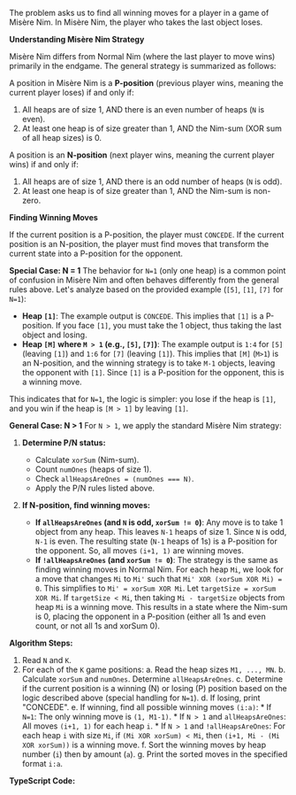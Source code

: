 The problem asks us to find all winning moves for a player in a game of Misère Nim. In Misère Nim, the player who takes the last object loses.

**Understanding Misère Nim Strategy**

Misère Nim differs from Normal Nim (where the last player to move wins) primarily in the endgame. The general strategy is summarized as follows:

A position in Misère Nim is a **P-position** (previous player wins, meaning the current player loses) if and only if:
1.  All heaps are of size 1, AND there is an even number of heaps (`N` is even).
2.  At least one heap is of size greater than 1, AND the Nim-sum (XOR sum of all heap sizes) is 0.

A position is an **N-position** (next player wins, meaning the current player wins) if and only if:
1.  All heaps are of size 1, AND there is an odd number of heaps (`N` is odd).
2.  At least one heap is of size greater than 1, AND the Nim-sum is non-zero.

**Finding Winning Moves**

If the current position is a P-position, the player must `CONCEDE`.
If the current position is an N-position, the player must find moves that transform the current state into a P-position for the opponent.

**Special Case: N = 1**
The behavior for `N=1` (only one heap) is a common point of confusion in Misère Nim and often behaves differently from the general rules above. Let's analyze based on the provided example (`[5]`, `[1]`, `[7]` for `N=1`):

*   **Heap `[1]`**: The example output is `CONCEDE`. This implies that `[1]` is a P-position. If you face `[1]`, you must take the 1 object, thus taking the last object and losing.
*   **Heap `[M]` where `M > 1` (e.g., `[5]`, `[7]`)**: The example output is `1:4` for `[5]` (leaving `[1]`) and `1:6` for `[7]` (leaving `[1]`). This implies that `[M]` (`M>1`) is an N-position, and the winning strategy is to take `M-1` objects, leaving the opponent with `[1]`. Since `[1]` is a P-position for the opponent, this is a winning move.

This indicates that for `N=1`, the logic is simpler: you lose if the heap is `[1]`, and you win if the heap is `[M > 1]` by leaving `[1]`.

**General Case: N > 1**
For `N > 1`, we apply the standard Misère Nim strategy:

1.  **Determine P/N status:**
    *   Calculate `xorSum` (Nim-sum).
    *   Count `numOnes` (heaps of size 1).
    *   Check `allHeapsAreOnes = (numOnes === N)`.
    *   Apply the P/N rules listed above.

2.  **If N-position, find winning moves:**
    *   **If `allHeapsAreOnes` (and `N` is odd, `xorSum != 0`)**: Any move is to take 1 object from any heap. This leaves `N-1` heaps of size 1. Since `N` is odd, `N-1` is even. The resulting state (`N-1` heaps of 1s) is a P-position for the opponent. So, all moves `(i+1, 1)` are winning moves.
    *   **If `!allHeapsAreOnes` (and `xorSum != 0`)**: The strategy is the same as finding winning moves in Normal Nim. For each heap `Mi`, we look for a move that changes `Mi` to `Mi'` such that `Mi' XOR (xorSum XOR Mi) = 0`. This simplifies to `Mi' = xorSum XOR Mi`. Let `targetSize = xorSum XOR Mi`. If `targetSize < Mi`, then taking `Mi - targetSize` objects from heap `Mi` is a winning move. This results in a state where the Nim-sum is 0, placing the opponent in a P-position (either all 1s and even count, or not all 1s and xorSum 0).

**Algorithm Steps:**

1.  Read `N` and `K`.
2.  For each of the `K` game positions:
    a.  Read the heap sizes `M1, ..., MN`.
    b.  Calculate `xorSum` and `numOnes`. Determine `allHeapsAreOnes`.
    c.  Determine if the current position is a winning (N) or losing (P) position based on the logic described above (special handling for `N=1`).
    d.  If losing, print "CONCEDE".
    e.  If winning, find all possible winning moves `(i:a)`:
        *   If `N=1`: The only winning move is `(1, M1-1)`.
        *   If `N > 1` and `allHeapsAreOnes`: All moves `(i+1, 1)` for each heap `i`.
        *   If `N > 1` and `!allHeapsAreOnes`: For each heap `i` with size `Mi`, if `(Mi XOR xorSum) < Mi`, then `(i+1, Mi - (Mi XOR xorSum))` is a winning move.
    f.  Sort the winning moves by heap number (`i`) then by amount (`a`).
    g.  Print the sorted moves in the specified format `i:a`.

**TypeScript Code:**